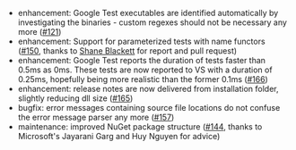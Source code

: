 * enhancement: Google Test executables are identified automatically by investigating the binaries - custom regexes should not be necessary any more ([#121](https://github.com/csoltenborn/GoogleTestAdapter/issues/121))
* enhancement: Support for parameterized tests with name functors ([#150](https://github.com/csoltenborn/GoogleTestAdapter/issues/150), thanks to [Shane Blackett](https://github.com/wasabinza) for report and pull request)
* enhancement: Google Test reports the duration of tests faster than 0.5ms as 0ms. These tests are now reported to VS with a duration of 0.25ms, hopefully being more realistic than the former 0.1ms ([#166](https://github.com/csoltenborn/GoogleTestAdapter/issues/166))
* enhancement: release notes are now delivered from installation folder, slightly reducing dll size ([#165](https://github.com/csoltenborn/GoogleTestAdapter/issues/165))
* bugfix: error messages containing source file locations do not confuse the error message parser any more ([#157](https://github.com/csoltenborn/GoogleTestAdapter/issues/157))
* maintenance: improved NuGet package structure ([#144](https://github.com/csoltenborn/GoogleTestAdapter/issues/144), thanks to Microsoft's Jayarani Garg and Huy Nguyen for advice)